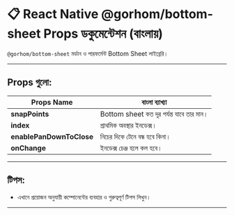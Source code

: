 # 📋 React Native @gorhom/bottom-sheet Props ডকুমেন্টেশন (বাংলায়)

`@gorhom/bottom-sheet` মর্ডান ও পারফর্মেন্ট Bottom Sheet লাইব্রেরি।

---

## Props গুলো:

| Props Name | বাংলা ব্যাখ্যা |
|------------|----------------|
| **snapPoints** | Bottom sheet কত দূর পর্যন্ত যাবে তার মান। |
| **index** | প্রাথমিক অবস্থার ইনডেক্স। |
| **enablePanDownToClose** | নিচের দিকে টেনে বন্ধ হবে কিনা। |
| **onChange** | ইনডেক্স চেঞ্জ হলে কল হবে। |

---

## টিপস:

- এখানে প্রয়োজন অনুযায়ী কম্পোনেন্টের ব্যবহার ও গুরুত্বপূর্ণ টিপস লিখুন।

---
